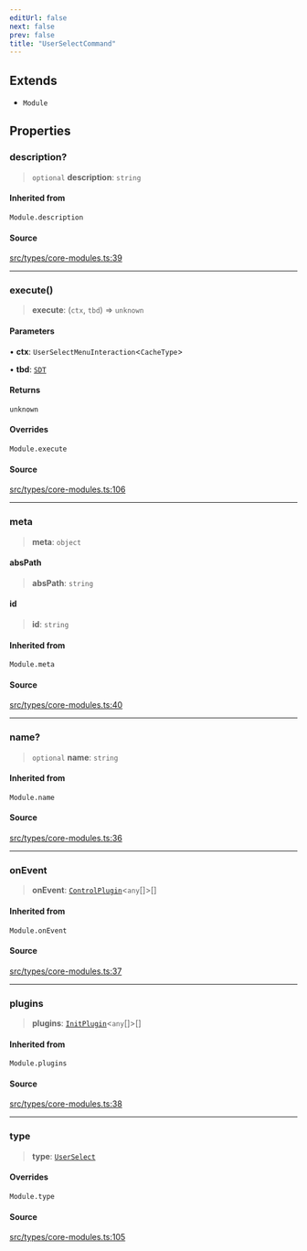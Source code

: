 ```yaml
---
editUrl: false
next: false
prev: false
title: "UserSelectCommand"
---
```


## Extends

- `Module`

## Properties

### description?

> `optional` **description**: `string`

#### Inherited from

`Module.description`

#### Source

[src/types/core-modules.ts:39](https://github.com/sern-handler/handler/blob/67bb4d4b9fa126f24874a3de1d4378e9fe9aca07/src/types/core-modules.ts#L39)

***

### execute()

> **execute**: (`ctx`, `tbd`) => `unknown`

#### Parameters

• **ctx**: `UserSelectMenuInteraction`\<`CacheType`\>

• **tbd**: [`SDT`](/v4/api/type-aliases/sdt/)

#### Returns

`unknown`

#### Overrides

`Module.execute`

#### Source

[src/types/core-modules.ts:106](https://github.com/sern-handler/handler/blob/67bb4d4b9fa126f24874a3de1d4378e9fe9aca07/src/types/core-modules.ts#L106)

***

### meta

> **meta**: `object`

#### absPath

> **absPath**: `string`

#### id

> **id**: `string`

#### Inherited from

`Module.meta`

#### Source

[src/types/core-modules.ts:40](https://github.com/sern-handler/handler/blob/67bb4d4b9fa126f24874a3de1d4378e9fe9aca07/src/types/core-modules.ts#L40)

***

### name?

> `optional` **name**: `string`

#### Inherited from

`Module.name`

#### Source

[src/types/core-modules.ts:36](https://github.com/sern-handler/handler/blob/67bb4d4b9fa126f24874a3de1d4378e9fe9aca07/src/types/core-modules.ts#L36)

***

### onEvent

> **onEvent**: [`ControlPlugin`](/v4/api/interfaces/controlplugin/)\<`any`[]\>[]

#### Inherited from

`Module.onEvent`

#### Source

[src/types/core-modules.ts:37](https://github.com/sern-handler/handler/blob/67bb4d4b9fa126f24874a3de1d4378e9fe9aca07/src/types/core-modules.ts#L37)

***

### plugins

> **plugins**: [`InitPlugin`](/v4/api/interfaces/initplugin/)\<`any`[]\>[]

#### Inherited from

`Module.plugins`

#### Source

[src/types/core-modules.ts:38](https://github.com/sern-handler/handler/blob/67bb4d4b9fa126f24874a3de1d4378e9fe9aca07/src/types/core-modules.ts#L38)

***

### type

> **type**: [`UserSelect`](/v4/api/enumerations/commandtype/#userselect)

#### Overrides

`Module.type`

#### Source

[src/types/core-modules.ts:105](https://github.com/sern-handler/handler/blob/67bb4d4b9fa126f24874a3de1d4378e9fe9aca07/src/types/core-modules.ts#L105)
